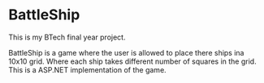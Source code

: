 # BattleShip

This is my BTech final year project.

BattleShip is a game where the user is allowed to place there ships ina 10x10 grid. Where each ship takes different number of squares in the grid. This is a ASP.NET implementation of the game.
